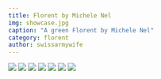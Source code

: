 ```yaml
---
title: Florent by Michele Nel
img: showcase.jpg
caption: "A green Florent by Michele Nel"
category: florent
author: swissarmywife
---
```


![](/img/showcase/florent-by-michele/24.jpg)
![](/img/showcase/florent-by-michele/25.jpg)
![](/img/showcase/florent-by-michele/27.jpg)
![](/img/showcase/florent-by-michele/31.jpg)
![](/img/showcase/florent-by-michele/38.jpg)
![](/img/showcase/florent-by-michele/43.jpg)
![](/img/showcase/florent-by-michele/46.jpg)
